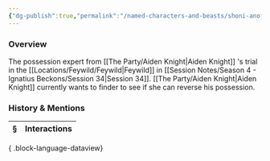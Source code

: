 ```yaml
---
{"dg-publish":true,"permalink":"/named-characters-and-beasts/shoni-anofora/","tags":["NPC"],"updated":"2025-06-10T19:10:58.487+01:00"}
---
```



### Overview
The possession expert from [[The Party/Aiden Knight\|Aiden Knight]] 's trial in the [[Locations/Feywild/Feywild\|Feywild]] in [[Session Notes/Season 4 - Ignatius Beckons/Session 34\|Session 34]]. [[The Party/Aiden Knight\|Aiden Knight]] currently wants to finder to see if she can reverse his possession. 

### History & Mentions
| § | Interactions |
| - | ------------ |

{ .block-language-dataview}